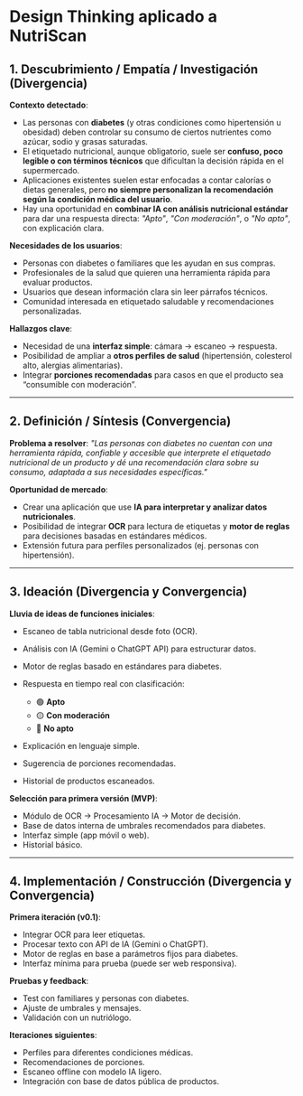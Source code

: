 # **Design Thinking aplicado a NutriScan**

## **1. Descubrimiento / Empatía / Investigación (Divergencia)**

**Contexto detectado**:

* Las personas con **diabetes** (y otras condiciones como hipertensión u obesidad) deben controlar su consumo de ciertos nutrientes como azúcar, sodio y grasas saturadas.
* El etiquetado nutricional, aunque obligatorio, suele ser **confuso, poco legible o con términos técnicos** que dificultan la decisión rápida en el supermercado.
* Aplicaciones existentes suelen estar enfocadas a contar calorías o dietas generales, pero **no siempre personalizan la recomendación según la condición médica del usuario**.
* Hay una oportunidad en **combinar IA con análisis nutricional estándar** para dar una respuesta directa: *"Apto"*, *"Con moderación"*, o *"No apto"*, con explicación clara.

**Necesidades de los usuarios**:

* Personas con diabetes o familiares que les ayudan en sus compras.
* Profesionales de la salud que quieren una herramienta rápida para evaluar productos.
* Usuarios que desean información clara sin leer párrafos técnicos.
* Comunidad interesada en etiquetado saludable y recomendaciones personalizadas.

**Hallazgos clave**:

* Necesidad de una **interfaz simple**: cámara → escaneo → respuesta.
* Posibilidad de ampliar a **otros perfiles de salud** (hipertensión, colesterol alto, alergias alimentarias).
* Integrar **porciones recomendadas** para casos en que el producto sea “consumible con moderación”.

---

## **2. Definición / Síntesis (Convergencia)**

**Problema a resolver**:
*"Las personas con diabetes no cuentan con una herramienta rápida, confiable y accesible que interprete el etiquetado nutricional de un producto y dé una recomendación clara sobre su consumo, adaptada a sus necesidades específicas."*

**Oportunidad de mercado**:

* Crear una aplicación que use **IA para interpretar y analizar datos nutricionales**.
* Posibilidad de integrar **OCR** para lectura de etiquetas y **motor de reglas** para decisiones basadas en estándares médicos.
* Extensión futura para perfiles personalizados (ej. personas con hipertensión).

---

## **3. Ideación (Divergencia y Convergencia)**

**Lluvia de ideas de funciones iniciales**:

* Escaneo de tabla nutricional desde foto (OCR).
* Análisis con IA (Gemini o ChatGPT API) para estructurar datos.
* Motor de reglas basado en estándares para diabetes.
* Respuesta en tiempo real con clasificación:

  * 🟢 **Apto**
  * 🟡 **Con moderación**
  * 🔴 **No apto**
* Explicación en lenguaje simple.
* Sugerencia de porciones recomendadas.
* Historial de productos escaneados.

**Selección para primera versión (MVP)**:

* Módulo de OCR → Procesamiento IA → Motor de decisión.
* Base de datos interna de umbrales recomendados para diabetes.
* Interfaz simple (app móvil o web).
* Historial básico.

---

## **4. Implementación / Construcción (Divergencia y Convergencia)**

**Primera iteración (v0.1)**:

* Integrar OCR para leer etiquetas.
* Procesar texto con API de IA (Gemini o ChatGPT).
* Motor de reglas en base a parámetros fijos para diabetes.
* Interfaz mínima para prueba (puede ser web responsiva).

**Pruebas y feedback**:

* Test con familiares y personas con diabetes.
* Ajuste de umbrales y mensajes.
* Validación con un nutriólogo.

**Iteraciones siguientes**:

* Perfiles para diferentes condiciones médicas.
* Recomendaciones de porciones.
* Escaneo offline con modelo IA ligero.
* Integración con base de datos pública de productos.

